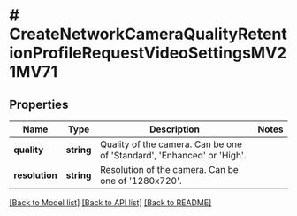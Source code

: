 # # CreateNetworkCameraQualityRetentionProfileRequestVideoSettingsMV21MV71

## Properties

Name | Type | Description | Notes
------------ | ------------- | ------------- | -------------
**quality** | **string** | Quality of the camera. Can be one of &#39;Standard&#39;, &#39;Enhanced&#39; or &#39;High&#39;. |
**resolution** | **string** | Resolution of the camera. Can be one of &#39;1280x720&#39;. |

[[Back to Model list]](../../README.md#models) [[Back to API list]](../../README.md#endpoints) [[Back to README]](../../README.md)
